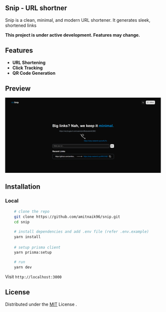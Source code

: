 ## Snip - URL shortner
Snip is a clean, minimal, and modern URL shortener. It generates sleek, shortened links

**This project is under active development. Features may change.**

## Features
- **URL Shortening**
- **Click Tracking**
- **QR Code Generation**

## **Preview**
![Snip Preview](https://raw.githubusercontent.com/amitnaik96/snip/master/public/snip.png)


## **Installation**
### **Local**
```bash
    # clone the repo
    git clone https://github.com/amitnaik96/snip.git
    cd snip
```
```bash
    # install dependencies and add .env file (refer .env.example)
    yarn install

    # setup prisma client
    yarn prisma:setup
```
```bash
    # run  
    yarn dev
```
Visit `http://localhost:3000`

## License
Distributed under the [MIT](https://github.com/amitnaik96/snip/blob/master/LICENSE) License .